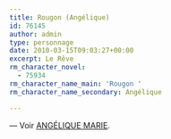 ```yaml
---
title: Rougon (Angélique)
id: 76145
author: admin
type: personnage
date: 2010-03-15T09:03:27+00:00
excerpt: Le Rêve
rm_character_novel:
  - 75934
rm_character_name_main: 'Rougon '
rm_character_name_secondary: Angélique

---
```

— Voir <a href="#/personnage/angelique-marie/" target="_self">ANGÉLIQUE MARIE</a>.